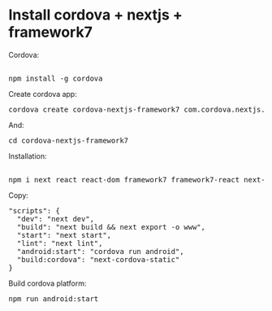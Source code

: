 # Install cordova + nextjs + framework7

Cordova:
<pre> 
npm install -g cordova
</pre>

Create cordova app:
<pre>
cordova create cordova-nextjs-framework7 com.cordova.nextjs.framework7
</pre>

And:
<pre>
cd cordova-nextjs-framework7
</pre>

Installation:
<pre> 
npm i next react react-dom framework7 framework7-react next-cordova-static
</pre>

Copy:
<pre>
"scripts": {
  "dev": "next dev",
  "build": "next build && next export -o www",
  "start": "next start",
  "lint": "next lint",
  "android:start": "cordova run android",
  "build:cordova": "next-cordova-static"
}
</pre>


Build cordova platform:
<pre>
npm run android:start
</pre>